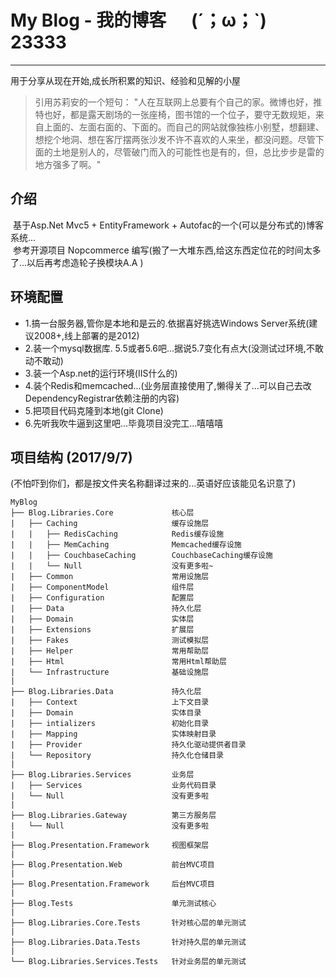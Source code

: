 # My Blog - 我的博客 &nbsp;&nbsp;&nbsp;&nbsp; (´；ω；`)  23333
***
用于分享从现在开始,成长所积累的知识、经验和见解的小屋
> 引用苏莉安的一个短句： "人在互联网上总要有个自己的家。微博也好，推特也好，都是露天剧场的一张座椅，图书馆的一个位子，要守无数规矩，来自上面的、左面右面的、下面的。而自己的网站就像独栋小别墅，想翻建、想挖个地洞、想在客厅摆两张沙发不许不喜欢的人来坐，都没问题。尽管下面的土地是别人的，尽管破门而入的可能性也是有的，但，总比步步是雷的地方强多了啊。"

## 介绍
  基于Asp.Net Mvc5 + EntityFramework + Autofac的一个(可以是分布式的)博客系统... <br/>
  参考开源项目 Nopcommerce 编写(搬了一大堆东西,给这东西定位花的时间太多了...以后再考虑造轮子换模块A.A )

## 环境配置
* 1.搞一台服务器,管你是本地和是云的.依据喜好挑选Windows Server系统(建议2008+,线上部署的是2012)
* 2.装一个mysql数据库. 5.5或者5.6吧...据说5.7变化有点大(没测试过环境,不敢动不敢动)
* 3.装一个Asp.net的运行环境(IIS什么的)
* 4.装个Redis和memcached...(业务层直接使用了,懒得关了...可以自己去改DependencyRegistrar依赖注册的内容)
* 5.把项目代码克隆到本地(git Clone)
* 6.先听我吹牛逼到这里吧...毕竟项目没完工...嘻嘻嘻

## 项目结构 (2017/9/7)
(不怕吓到你们，都是按文件夹名称翻译过来的...英语好应该能见名识意了)
```
MyBlog 
├── Blog.Libraries.Core             核心层
|   ├── Caching                     缓存设施层
|   |   ├── RedisCaching            Redis缓存设施
|   |   ├── MemCaching              Memcached缓存设施
|   |   ├── CouchbaseCaching        CouchbaseCaching缓存设施
|   |   └── Null                    没有更多啦~
|   ├── Common                      常用设施层
|   ├── ComponentModel              组件层
|   ├── Configuration               配置层
|   ├── Data                        持久化层
|   ├── Domain                      实体层
|   ├── Extensions                  扩展层
|   ├── Fakes                       测试模拟层
|   ├── Helper                      常用帮助层
|   ├── Html                        常用Html帮助层
|   └── Infrastructure              基础设施层
|    
├── Blog.Libraries.Data             持久化层
|   ├── Context                     上下文目录
|   ├── Domain                      实体目录
|   ├── intializers                 初始化目录
|   ├── Mapping                     实体映射目录
|   ├── Provider                    持久化驱动提供者目录
|   └── Repository                  持久化仓储目录
|    
├── Blog.Libraries.Services         业务层
|   ├── Services                    业务代码目录
|   └── Null                        没有更多啦
|    
├── Blog.Libraries.Gateway          第三方服务层
|   └── Null                        没有更多啦
|    
├── Blog.Presentation.Framework     视图框架层
|
├── Blog.Presentation.Web           前台MVC项目
|
├── Blog.Presentation.Framework     后台MVC项目
|
├── Blog.Tests                      单元测试核心
|
├── Blog.Libraries.Core.Tests       针对核心层的单元测试
|
├── Blog.Libraries.Data.Tests       针对持久层的单元测试
|
└── Blog.Libraries.Services.Tests   针对业务层的单元测试
```
